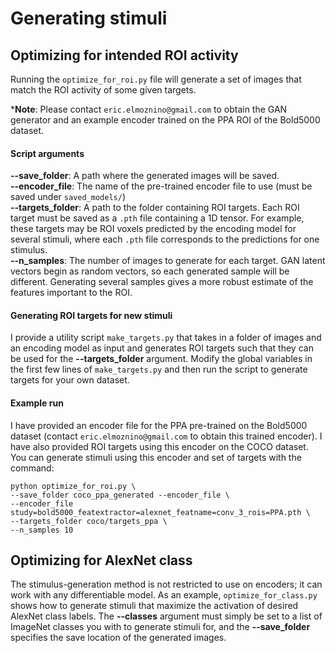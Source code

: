 # Generating stimuli

## Optimizing for intended ROI activity
Running the `optimize_for_roi.py` file will generate a set of images
that match the ROI activity of some given targets.

***Note**: Please contact `eric.elmoznino@gmail.com` to obtain the GAN generator and an example encoder trained on the PPA ROI of the Bold5000 dataset.

#### Script arguments
**--save_folder**: A path where the generated images will be saved.\
**--encoder_file**: The name of the pre-trained encoder file to use (must be saved under `saved_models/`)\
**--targets_folder**: A path to the folder containing ROI targets. Each ROI target must be saved as a `.pth` file
containing a 1D tensor. For example, these targets may be ROI voxels predicted by the encoding model for several stimuli,
where each `.pth` file corresponds to the predictions for one stimulus.\
**--n_samples**: The number of images to generate for each target. GAN latent vectors begin as random vectors, so
each generated sample will be different. Generating several samples gives a more robust estimate of the features important
to the ROI.

#### Generating ROI targets for new stimuli
I provide a utility script `make_targets.py` that takes in a folder of images and an encoding model as input and generates
ROI targets such that they can be used for the **--targets_folder** argument. Modify the global variables
in the first few lines of `make_targets.py` and then run the script to generate targets for your own dataset.

#### Example run
I have provided an encoder file for the PPA pre-trained on the Bold5000 dataset (contact `eric.elmoznino@gmail.com` to obtain this trained encoder).
I have also provided ROI targets using this encoder on the COCO dataset.
You can generate stimuli using this encoder and set of targets with the command:
```
python optimize_for_roi.py \
--save_folder coco_ppa_generated --encoder_file \
--encoder_file study=bold5000_featextractor=alexnet_featname=conv_3_rois=PPA.pth \
--targets_folder coco/targets_ppa \
--n_samples 10
```

## Optimizing for AlexNet class
The stimulus-generation method is not restricted to use on encoders; it can work with any differentiable model.
As an example, `optimize_for_class.py` shows how to generate stimuli that maximize the activation of desired AlexNet class labels.
The **--classes** argument must simply be set to a list of ImageNet classes you with to generate stimuli for, and the
**--save_folder** specifies the save location of the generated images.
